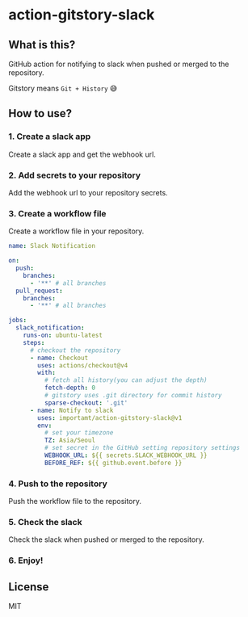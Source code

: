 # action-gitstory-slack

## What is this?

GitHub action for notifying to slack when pushed or merged to the repository.

Gitstory means `Git + History` 😅

## How to use?

### 1. Create a slack app

Create a slack app and get the webhook url.

### 2. Add secrets to your repository

Add the webhook url to your repository secrets.

### 3. Create a workflow file

Create a workflow file in your repository.

```yaml
name: Slack Notification

on:
  push:
    branches:
      - '**' # all branches
  pull_request:
    branches:
      - '**' # all branches

jobs:
  slack_notification:
    runs-on: ubuntu-latest
    steps:
      # checkout the repository
      - name: Checkout
        uses: actions/checkout@v4
        with:
          # fetch all history(you can adjust the depth)
          fetch-depth: 0
          # gitstory uses .git directory for commit history
          sparse-checkout: '.git'
      - name: Notify to slack
        uses: importamt/action-gitstory-slack@v1
        env:
          # set your timezone
          TZ: Asia/Seoul
          # set secret in the GitHub setting repository settings
          WEBHOOK_URL: ${{ secrets.SLACK_WEBHOOK_URL }}
          BEFORE_REF: ${{ github.event.before }}
```

### 4. Push to the repository

Push the workflow file to the repository.

### 5. Check the slack

Check the slack when pushed or merged to the repository.

### 6. Enjoy!

## License

MIT
